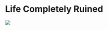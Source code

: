 # Life Completely Ruined


![](https://manhwaz.com/app/manga/uploads/covers/559809d52ba3bc372c2278591898a2f4.jpg)

